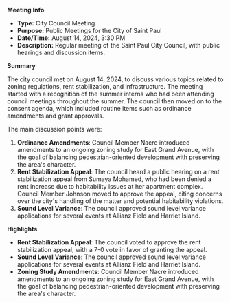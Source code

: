 ---
---

**Meeting Info**

* **Type:** City Council Meeting
* **Purpose:** Public Meetings for the City of Saint Paul
* **Date/Time:** August 14, 2024, 3:30 PM
* **Description:** Regular meeting of the Saint Paul City Council, with public hearings and discussion items.

**Summary**

The city council met on August 14, 2024, to discuss various topics related to zoning regulations, rent stabilization, and infrastructure. The meeting started with a recognition of the summer interns who had been attending council meetings throughout the summer. The council then moved on to the consent agenda, which included routine items such as ordinance amendments and grant approvals.

The main discussion points were:

1.  **Ordinance Amendments**: Council Member Nacre introduced amendments to an ongoing zoning study for East Grand Avenue, with the goal of balancing pedestrian-oriented development with preserving the area's character.
2.  **Rent Stabilization Appeal**: The council heard a public hearing on a rent stabilization appeal from Sumaya Mohamed, who had been denied a rent increase due to habitability issues at her apartment complex. Council Member Johnson moved to approve the appeal, citing concerns over the city's handling of the matter and potential habitability violations.
3.  **Sound Level Variance**: The council approved sound level variance applications for several events at Allianz Field and Harriet Island.

**Highlights**

*   **Rent Stabilization Appeal**: The council voted to approve the rent stabilization appeal, with a 7-0 vote in favor of granting the appeal.
*   **Sound Level Variance**: The council approved sound level variance applications for several events at Allianz Field and Harriet Island.
*   **Zoning Study Amendments**: Council Member Nacre introduced amendments to an ongoing zoning study for East Grand Avenue, with the goal of balancing pedestrian-oriented development with preserving the area's character.

